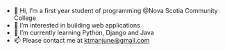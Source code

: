 

- 👋 Hi, I’m a first year student of programming @Nova Scotia Community College
- 👀 I’m interested in building web applications 
- 🌱 I’m currently learning Python, Django and Java
- 📫 Please contact me at ktmanjune@gmail.com




